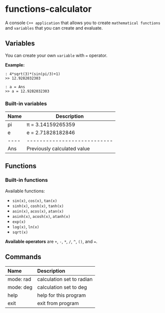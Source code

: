 # functions-calculator

A console `C++ application` that allows you to create `mathematical functions` and `variables` that you can create and evaluate.

## Variables

You can create your own `variable` with `=` operator.

**Example:**
```
: 4*sqrt(3)*(sin(pi/3)+1)
>> 12.9282032303

: a = Ans
>> a = 12.9282032303

```


### Built-in variables


| Name | Description                 |
|:---- | --------------------------- |
| pi   | π = 3.14159265359           |
| e    | e = 2.71828182846           |
| ---- | --------------------------- |
| Ans  | Previously calculated value |


## Functions

### Built-in functions
Available functions:
 - `sin(x)`, `cos(x)`, `tan(x)`
 - `sinh(x)`, `cosh(x)`, `tanh(x)`
 - `asin(x)`, `acos(x)`, `atan(x)`
 - `asinh(x)`, `acosh(x)`, `atanh(x)`
 - `exp(x)`
 - `log(x)`, `ln(x)`
 - `sqrt(x)`

**Available operators** are `+`, `-`, `*`, `/`, `^`, `()`, and `=`.


## Commands
| Name | Description |
|:---- |:----------- |
| mode: rad | calculation set to radian |
| mode: deg | calculation set to deg    |
| help      | help for this program     |
| exit      | exit from program         |
